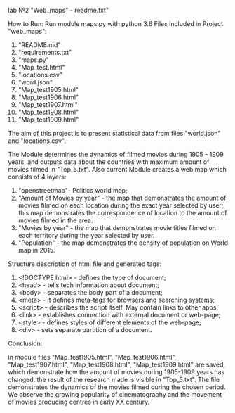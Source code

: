 lab №2 "Web_maps" - readme.txt"
 
 How to Run:
    Run module maps.py with python 3.6
Files included in Project "web_maps":
1) "README.md"
2) "requirements.txt"
3) "maps.py"
4) "Map_test.html"
5) "locations.csv"
6) "word.json"
7) "Map_test1905.html"
8) "Map_test1906.html"
9) "Map_test1907.html"
10) "Map_test1908.html"
11) "Map_test1909.html"

The aim of this project is to present statistical data from files "world.json" and "locations.csv". 

The Module determines the dynamics of filmed movies during 1905 - 1909 years, and outputs data about the countries with
maximum amount of movies filmed in "Top_5.txt". Also current Module creates a web map which consists of 4 layers:
1) "openstreetmap"- Politics world map;
2) "Amount of Movies by year" - the map that demonstrates the amount of movies filmed on each location during the exact 
year selected by user; this map demonstrates the correspondence of location to the amount of movies filmed in the area.
3) "Movies by year" -  the map that demonstrates movie titles filmed on each territory during the year selected by user.
4) "Population" - the map demonstrates the density of population on World map in 2015.
 
Structure description of html file and generated tags:

1) \<!DOCTYPE html> - defines the type of document;
2) \<head> - tells tech information about document;
3) \<body> - separates the body part of a document;
4) \<meta> - it defines meta-tags for browsers and searching systems;  
5) \<script> - describes the script itself. May contain links to other apps; 
6) \<link> - establishes connection with external document or web-page;
7) \<style> - defines styles of different elements of the web-page;
8) \<div> - sets separate partition of a document.

Conclusion:

in module files "Map_test1905.html", "Map_test1906.html", "Map_test1907.html", "Map_test1908.html",
"Map_test1909.html" are saved, which demonstrate how the amount of movies during 1905-1909 years has changed.
the result of the research made is visible in "Top_5.txt". 
The file demonstrates the dynamics of the movies filmed during the chosen period.
We observe the growing popularity of cinematography and the movement of movies producing centres in early XX century.
